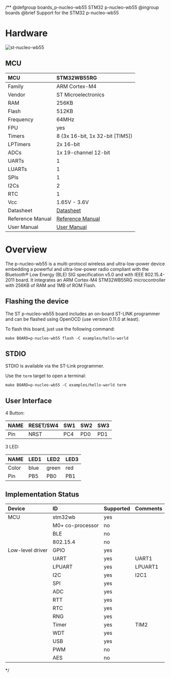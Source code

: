 /**
@defgroup    boards_p-nucleo-wb55 STM32 p-nucleo-wb55
@ingroup     boards
@brief       Support for the STM32 p-nucleo-wb55

Hardware
========

![st-nucleo-wb55](https://miro.medium.com/max/700/1*9OG-4Ix4EzHX9uBpMve2IA.jpeg)

MCU
---

| MCU        | STM32WB55RG                     |
|:---------- |:------------------------------- |
| Family     | ARM Cortex-M4                   |
| Vendor     | ST Microelectronics             |
| RAM        | 256KB                           |
| Flash      | 512KB                           |
| Frequency  | 64MHz                           |
| FPU        | yes                             |
| Timers     | 8 (3x 16-bit, 1x 32-bit [TIM5]) |
| LPTimers   | 2x 16-bit                       |
| ADCs       | 1x 19-channel 12-bit            |
| UARTs      | 1                               |
| LUARTs     | 1                               |
| SPIs       | 1                               |
| I2Cs       | 2                               |
| RTC        | 1                               |
| Vcc        | 1.65V - 3.6V                    |
| Datasheet  | [Datasheet](https://www.st.com/resource/en/datasheet/stm32wb55cc.pdf)|
| Reference Manual | [Reference Manual](https://www.st.com/resource/en/datasheet/stm32wb55cc.pdf) |
| User Manual | [User Manual](https://www.st.com/content/ccc/resource/technical/document/user_manual/group1/13/58/22/1a/f2/ff/43/5c/DM00517423/files/DM00517423.pdf/jcr:content/translations/en.DM00517423.pdf) |

Overview
========

The p-nucleo-wb55 is a multi-protocol wireless and ultra-low-power
device embedding a powerful and ultra-low-power radio compliant with the
Bluetooth® Low Energy (BLE) SIG specification v5.0 and with IEEE
802.15.4-2011 board. It integrates an ARM Cortex-M4 STM32WB55RG microcontroller
with 256KB of RAM and 1MB of ROM Flash.

Flashing the device
-------------------

The ST p-nucleo-wb55 board includes an on-board ST-LINK programmer and can be
flashed using OpenOCD (use version 0.11.0 at least).

To flash this board, just use the following command:

```
make BOARD=p-nucleo-wb55 flash -C examples/hello-world
```

STDIO
-----
STDIO is available via the ST-Link programmer.

Use the `term` target to open a terminal:

    make BOARD=p-nucleo-wb55 -C examples/hello-world term


User Interface
--------------

4 Button:

| NAME   | RESET/SW4 | SW1   | SW2   | SW3   |
|:------ |:--------- |:----- |:----- |:----- |
| Pin    | NRST      | PC4   | PD0   | PD1   |

3 LED:

| NAME   | LED1   | LED2   | LED3   |
| -----  | ------ | ------ | ------ |
| Color  | blue   | green  | red    |
| Pin    | PB5    | PB0    | PB1    |


Implementation Status
---------------------

| Device | ID        | Supported | Comments  |
|:---------------- |:----------------- |:------- |:------- |
| MCU              | stm32wb           | yes     |         |
|                  | M0+ co-processor  | no      |         |
|                  | BLE               | no      |         |
|                  | 802.15.4          | no      |         |
| Low-level driver | GPIO              | yes     |         |
|                  | UART              | yes     | UART1   |
|                  | LPUART            | yes     | LPUART1 |
|                  | I2C               | yes     | I2C1    |
|                  | SPI               | yes     |         |
|                  | ADC               | yes     |         |
|                  | RTT               | yes     |         |
|                  | RTC               | yes     |         |
|                  | RNG               | yes     |         |
|                  | Timer             | yes     | TIM2    |
|                  | WDT               | yes     |         |
|                  | USB               | yes     |         |
|                  | PWM               | no      |         |
|                  | AES               | no      |         |

*/
